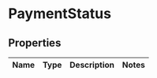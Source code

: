 # PaymentStatus

## Properties
Name | Type | Description | Notes
------------ | ------------- | ------------- | -------------
